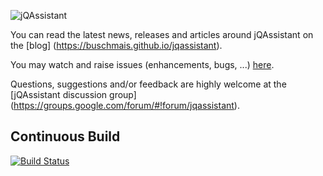 ![jQAssistant](https://github.com/buschmais/jqassistant/wiki/images/logo_jqa-small.png "jQAssistant")

You can read the latest news, releases and articles around jQAssistant on the [blog]
(https://buschmais.github.io/jqassistant).

You may watch and raise issues (enhancements, bugs, ...) [here](https://github.com/buschmais/jqassistant/issues).

Questions, suggestions and/or feedback are highly welcome at the [jQAssistant discussion group] (https://groups.google.com/forum/#!forum/jqassistant).

## Continuous Build

[![Build Status](https://travis-ci.org/buschmais/jqassistant.svg?branch=master)](https://travis-ci.org/buschmais/jqassistant)
